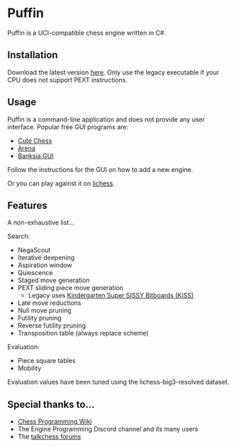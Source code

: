 # Puffin

Puffin is a UCI-compatible chess engine written in C#.

## Installation

Download the latest version [here](https://github.com/kurt1288/Puffin/releases/latest). Only use the legacy executable
if your CPU does not support PEXT instructions.

## Usage

Puffin is a command-line application and does not provide any user interface. Popular free GUI programs are:

* [Cute Chess](https://github.com/cutechess/cutechess)
* [Arena](http://www.playwitharena.de/)
* [Banksia GUI](https://banksiagui.com/)

Follow the instructions for the GUI on how to add a new engine.

Or you can play against it on [lichess](https://lichess.org/@/PuffinBot).

## Features

A non-exhaustive list...

Search:
* NegaScout
* Iterative deepening
* Aspiration window
* Quiescence
* Staged move generation
* PEXT sliding piece move generation
	* Legacy uses [Kindergarten Super SISSY Bitboards (KiSS)](https://www.talkchess.com/forum3/viewtopic.php?f=7&t=81234&start=30)
* Late move reductions
* Null move pruning
* Futility pruning
* Reverse futility pruning
* Transposition table (always replace scheme)

Evaluation:
* Piece square tables
* Mobility

Evaluation values have been tuned using the lichess-big3-resolved dataset.

## Special thanks to...
* [Chess Programming Wiki](https://www.chessprogramming.org/Main_Page)
* The Engine Programming Discord channel and its many users
* The [talkchess forums](https://talkchess.com)